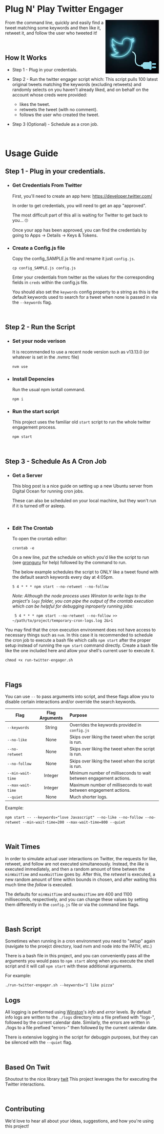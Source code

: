 # Plug N' Play Twitter Engager


<img src="./art/plug-n-play-twitter-engager-logo.png" alt="plug-n-play-twitter-engager-logo" align="right" width="175"/>

<div >
<p margin="30px">
From the command line, quickly and easily find a tweet matching some keywords and then like it, retweet it, and follow the user who tweeted it!
</p>
</div>

<br/>

## How It Works

- Step 1 - Plug in your credentials.

- Step 2 - Run the twitter engager script which:
  This script pulls 100 latest original tweets matching the keywords (excluding retweets) and randomly selects on you haven't already liked, and on behalf on the account whose creds were provided:
  - likes the tweet.
  - retweets the tweet (with no comment).
  - follows the user who created the tweet.

- Step 3 (Optional) - Schedule as a cron job.

<br/>

# Usage Guide

## Step 1 - Plug in your credentials.

- ### Get Credentials From Twitter
  First, you'll need to create an app here: https://developer.twitter.com/

  In order to get credentials, you will need to get an app "approved".

  The most difficult part of this all is waiting for Twitter to get back to you... 🙄

  Once your app has been approved, you can find the credentials by going to Apps -> Details -> Keys & Tokens.

- ### Create a Config.js file

  Copy the config_SAMPLE.js file and rename it just `config.js`. 

  ```
  cp config_SAMPLE.js config.js
  ```

  Enter your credentials from twitter as the values for the corresponding fields in `creds` within the config.js file.

  You should also set the `keywords` config property to a string as this is the default keywords used to search for a tweet when none is passed in via the `--keywords` flag.

<br/>

## Step 2 - Run the Script

  - ### Set your node verison
    It is recommended to use a recent node version such as v13.13.0 (or whatever is set in the .nvmrc file)
    ```
    nvm use
    ```

  - ### Install Depencies
    Run the usual npm isntall command.
    ```
    npm i
    ```

  - ### Run the start script
    This project uses the familiar old `start` script to run the whole twitter engagement process.
    ```
    npm start
    ```
    
<br/>

## Step 3 - Schedule As A Cron Job

  - ### Get a Server
    This blog post is a nice guide on setting up a new Ubuntu server from Digital Ocean for running cron jobs.
    
    These can also be scheduled on your local machine, but they won't run if it is turned off or asleep.
    
     <br/>
     
  - ### Edit The Crontab
    
    To open the crontab editor:
    ```
    crontab -e
    ```
    
    On a new line, put the schedule on which you'd like the script to run (see [gronguru](https://crontab.guru/) for help) followed by the command to run. 
    
    The below example schedules the script to ONLY like a tweet found with the default search keywords every day at 4:05pm. 
    ```
    5 4 * * * npm start --no-retweet --no-follow
    ```
    
    _Note: Although the node process uses Winston to write logs to the project's `logs` folder, you can pipe the output of the crontab execution which can be helpful for debugging inproperly running jobs:_
    ```
     5 4 * * * npm start --no-retweet --no-follow >> ~/path/to/project/temporary-cron-logs.log 2&>1
    ```
    
You may find that the cron execution environment does not have access to necessary things such as `nvm`. In this case it is recommended to schedule the cron job to execute a bash file which calls `npm start` after the proper setup instead of running the `npm start` command directly. Create a bash file like the one included here and allow your shell's current user to execute it.
```
chmod +x run-twitter-engager.sh
```

<br/>

## Flags
You can use `--` to pass arguments into script, and these flags allow you to disable certain interactions and/or override the search keywords.

| Flag          | Flag Arguments| Purpose  |
| ------------- |:-------------:| :-----|
| `--keywords`  | String        | Overrides the keywords provided in `config.js` |
| `--no-like`   | None          | Skips over liking the tweet when the script is run. |
| `--no-retweet`| None          | Skips over liking the tweet when the script is run. |
| `--no-follow` | None          | Skips over liking the tweet when the script is run. |
| `--min-wait-time` | Integer          | Minimum number of milliseconds to wait between engagement actions. |
| `--max-wait-time` | Integer          | Maximum number of milliseconds to wait between engagement actions. |
| `--quiet` | None          | Much shorter logs. |


Example:
```
npm start -- --keywords="love Javascript" --no-like --no-follow --no-retweet --min-wait-time=200 --max-wait-time=800 --quiet
```

<br/>


## Wait Times
In order to simulate actual user interactions on Twitter, the requests for like, retweet, and follow are not executed simultaneously. Instead, the _like_ is executed immediately, and then a random amount of time betwen the `minWaitTime` and `maxWaitTime` goes by. After this, the _retweet_ is executed, a new random amount of time within bounds in chosen, and after waiting this much time the _follow_ is executed.

The defaults for `minWaitTime` and `maxWaitTime` are 400 and 1100 milliseconds, respectively, and you can change these values by setting them differently in the `config.js` file or via the command line flags.

<br/>

## Bash Script
Sometimes when running in a cron environment you need to "setup" again (navigate to the proejct directory, load nvm and node into the PATH, etc.)

There is a bash file in this project, and you can conveniently pass all the arguments you would pass to `npm start` along when you execute the shell script and it will call `npm start` with these additional arguments.

For example:
```
./run-twitter-engager.sh --keywords="I like pizza"
```


## Logs
All logging is performed using [Winston](https://github.com/winstonjs/winston)'s _info_ and _error_ levels. By default info logs are written to the `./logs` directory into a file prefixed with "logs-", followed by the current calendar date. Similarly, the errors are written in ./logs to a file prefixed "errors-" then followed by the current calendar date.

There is extensive logging in the script for debuggin purposes, but they can be silenced with the `--quiet` flag.

<br/>


## Based On Twit
Shoutout to the nice library [twit](https://github.com/ttezel/twit) This project leverages the for executing the Twitter interactions.

<br/>

## Contributing
We'd love to hear all about your ideas, suggestions, and how you're using this project!
